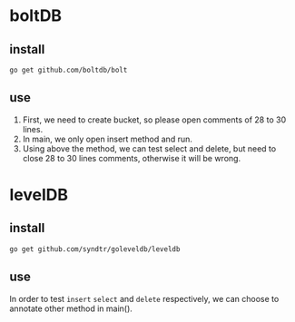 
# boltDB

## install

```
go get github.com/boltdb/bolt
```

## use

1. First, we need to create bucket, so please open comments of 28 to 30 lines.
2. In main, we only open insert method and run.
3. Using above the method, we can test select and delete, but need to close 28 to 30 lines comments, 
   otherwise it will be wrong.
   
# levelDB

## install

```
go get github.com/syndtr/goleveldb/leveldb
```

## use 

In order to test `insert` `select` and `delete` respectively, we can choose to annotate other method in main().
